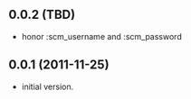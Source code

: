 ## 0.0.2 (TBD)

* honor :scm_username and :scm_password


## 0.0.1 (2011-11-25)

* initial version.
